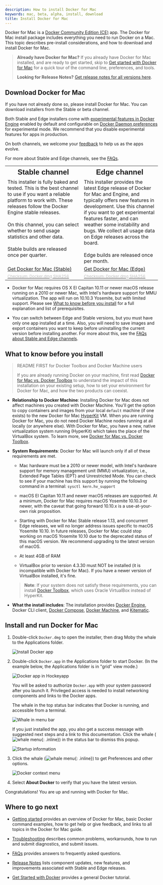 ```yaml
---
description: How to install Docker for Mac
keywords: mac, beta, alpha, install, download
title: Install Docker for Mac
---
```

Docker for Mac is a [Docker Community Edition (CE)](https://www.docker.com/community-edition) app. The Docker for Mac install package includes everything you need to run Docker on a Mac. This topic describes pre-install considerations, and how to download and install Docker for Mac.  
  


> **Already have Docker for Mac?** If you already have Docker for Mac installed, and are ready to get started, skip to [Get started with Docker for Mac](index.md) for a quick tour of the command line, preferences, and tools.
> 
> **Looking for Release Notes?** [Get release notes for all versions here](release-notes.md).

## Download Docker for Mac

If you have not already done so, please install Docker for Mac. You can download installers from the Stable or beta channel.

Both Stable and Edge installers come with [ experimental features in Docker Engine](https://github.com/docker/docker-ce/blob/master/components/cli/experimental/README.md) enabled by default and configurable on [Docker Daemon preferences](/docker-for-mac/index.md#daemon-experimental-mode) for experimental mode. We recommend that you disable experimental features for apps in production.

On both channels, we welcome your [feedback](troubleshoot/#diagnose-problems-send-feedback-and-create-github-issues) to help us as the apps evolve.

For more about Stable and Edge channels, see the [FAQs](/docker-for-mac/faqs.md#stable-and-edge-channels).

<table style="width:100%">
  <tr>
    <th style="font-size: x-large; font-family: arial">Stable channel</th>
    <th style="font-size: x-large; font-family: arial">Edge channel</th>
  </tr>
  <tr valign="top">
    <td width="50%">This installer is fully baked and tested. This is the
    best channel to use if you want a reliable platform to work with. These releases follow the Docker Engine stable releases.<br><br>
   On this channel, you can select whether to send usage
   statistics and other data. <br><br>Stable builds are released once per quarter.
   </td>
    <td width="50%">This installer provides the latest Edge release of
    Docker for Mac and Engine, and typically offers new features in development. Use this channel if you want to get experimental features faster, and can weather some instability and bugs. We collect all usage data on Edge releases across the board. <br><br>Edge builds are released once per month.
    </td>
  </tr>
  <tr valign="top">
  <td width="50%">
  <a class="button outline-btn" href="https://download.docker.com/mac/stable/Docker.dmg">Get Docker for Mac (Stable)</a>
  </td>
  <td width="50%">
  <a class="button outline-btn" href="https://download.docker.com/mac/edge/Docker.dmg">Get Docker for Mac (Edge)</a>
  </td>
  </tr>
  <tr valign="top">
  <td width="50%">
  <a href="https://download.docker.com/mac/stable/Docker.dmg.sha256sum"><font color="#BDBDBD" size="-1">Checksum: Docker.dmg SHA256</font></a>
  </td>
  <td width="50%">
  <a href="https://download.docker.com/mac/edge/Docker.dmg.sha256sum"><font color="#BDBDBD" size="-1">Checksum: Docker.dmg SHA256</font></a>
  </td>
  </tr>
</table>

* Docker for Mac requires OS X El Capitan 10.11 or newer macOS release running on a 2010 or newer Mac, with Intel's hardware support for MMU virtualization. The app will run on 10.10.3 Yosemite, but with limited support. Please see [What to know before you install](#what-to-know-before-you-install) for a full explanation and list of prerequisites.

* You can switch between Edge and Stable versions, but you must have only one app installed at a time. Also, you will need to save images and export containers you want to keep before uninstalling the current version before installing another. For more about this, see the [FAQs about Stable and Edge channels](faqs.md#stable-and-edge-channels).

## What to know before you install

> README FIRST for Docker Toolbox and Docker Machine users
> 
> If you are already running Docker on your machine, first read [Docker for Mac vs. Docker Toolbox](docker-toolbox.md) to understand the impact of this installation on your existing setup, how to set your environment for Docker for Mac, and how the two products can coexist.

* **Relationship to Docker Machine**: Installing Docker for Mac does not affect machines you created with Docker Machine. You'll get the option to copy containers and images from your local `default` machine (if one exists) to the new Docker for Mac [HyperKit](https://github.com/docker/HyperKit/) VM. When you are running Docker for Mac, you do not need Docker Machine nodes running at all locally (or anywhere else). With Docker for Mac, you have a new, native virtualization system running (HyperKit) which takes the place of the VirtualBox system. To learn more, see [Docker for Mac vs. Docker Toolbox](docker-toolbox.md).

* **System Requirements**: Docker for Mac will launch only if all of these requirements are met.
    
    * Mac hardware must be a 2010 or newer model, with Intel's hardware support for memory management unit (MMU) virtualization; i.e., Extended Page Tables (EPT) and Unrestricted Mode. You can check to see if your machine has this support by running the following command in a terminal: `sysctl kern.hv_support`
    
    * macOS El Capitan 10.11 and newer macOS releases are supported. At a minimum, Docker for Mac requires macOS Yosemite 10.10.3 or newer, with the caveat that going forward 10.10.x is a use-at-your-own risk proposition.
    
    * Starting with Docker for Mac Stable release 1.13, and concurrent Edge releases, we will no longer address issues specific to macOS Yosemite 10.10. In future releases, Docker for Mac could stop working on macOS Yosemite 10.10 due to the deprecated status of this macOS version. We recommend upgrading to the latest version of macOS.
    
    * At least 4GB of RAM
    
    * VirtualBox prior to version 4.3.30 must NOT be installed (it is incompatible with Docker for Mac). If you have a newer version of VirtualBox installed, it's fine.
    
    > **Note**: If your system does not satisfy these requirements, you can install [Docker Toolbox](/toolbox/overview.md), which uses Oracle VirtualBox instead of HyperKit.

* **What the install includes**: The installation provides [Docker Engine](/engine/userguide/), Docker CLI client, [Docker Compose](/compose/overview/), [Docker Machine](/machine/overview/), and [Kitematic](/kitematic/userguide.md).

## Install and run Docker for Mac

1. Double-click `Docker.dmg` to open the installer, then drag Moby the whale to the Applications folder.
    
    ![Install Docker app](/docker-for-mac/images/docker-app-drag.png)

2. Double-click `Docker.app` in the Applications folder to start Docker. (In the example below, the Applications folder is in "grid" view mode.)
    
    ![Docker app in Hockeyapp](/docker-for-mac/images/docker-app-in-apps.png)
    
    You will be asked to authorize `Docker.app` with your system password after you launch it. Privileged access is needed to install networking components and links to the Docker apps.
    
    The whale in the top status bar indicates that Docker is running, and accessible from a terminal.
    
    ![Whale in menu bar](/docker-for-mac/images/whale-in-menu-bar.png)
    
    If you just installed the app, you also get a success message with suggested next steps and a link to this documentation. Click the whale (![whale
menu](/docker-for-mac/images/whale-x.png){: .inline}) in the status bar to dismiss this popup.
    
    ![Startup information](/docker-for-mac/images/mac-install-success-docker-cloud.png)

3. Click the whale (![whale menu](/docker-for-mac/images/whale-x.png){: .inline}) to get Preferences and other options.
    
    ![Docker context menu](images/menu.png)

4. Select **About Docker** to verify that you have the latest version.

Congratulations! You are up and running with Docker for Mac.

## Where to go next

* [Getting started](index.md) provides an overview of Docker for Mac, basic Docker command examples, how to get help or give feedback, and links to all topics in the Docker for Mac guide.

* [Troubleshooting](troubleshoot.md) describes common problems, workarounds, how to run and submit diagnostics, and submit issues.

* [FAQs](faqs.md) provides answers to frequently asked questions.

* [Release Notes](release-notes.md) lists component updates, new features, and improvements associated with Stable and Edge releases.

* [Get Started with Docker](/get-started/) provides a general Docker tutorial.